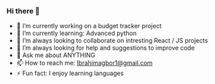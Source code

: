 ### Hi there 👋



- 🔭 I’m currently working on a budget tracker project
- 🌱 I’m currently learning: Advanced python
- 👯 I’m always looking to collaborate on  intresting React / JS projects
- 🤔 I’m always looking for help and suggestions to improve code
- 💬 Ask me about ANYTHING
- 📫 How to reach me: Ibrahimagbor1@gmail.com
- ⚡ Fun fact: I enjoy learning languages

